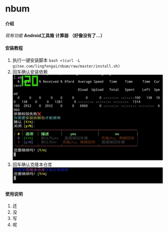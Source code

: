 # nbum

#### 介绍
 _现有功能_ 
 **Android工具箱** 
 **计算器** 
 **（好像没有了…）** 

#### 安装教程

1.  执行一键安装脚本
`bash <(curl -L gitee.com/lingfengai/nbum/raw/master/install.sh)`
2.  回车确认安装依赖
![输入图片说明](jpg/Screenshot_20230610_211359.jpg)
3.  回车确认克隆本仓库
![输入图片说明](jpg/Screenshot_20230610_211607.jpg)
#### 使用说明

1.  还
2.  没
3.  写
4.  呢

